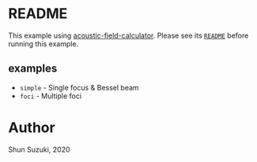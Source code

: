 # README

This example using [acoustic-field-calculator](../acoustic-field-calculator).
Please see its [`README`](../acoustic-field-calculator/README.md) before running this example.

## examples

* `simple` - Single focus & Bessel beam
* `foci` - Multiple foci

# Author

Shun Suzuki, 2020
